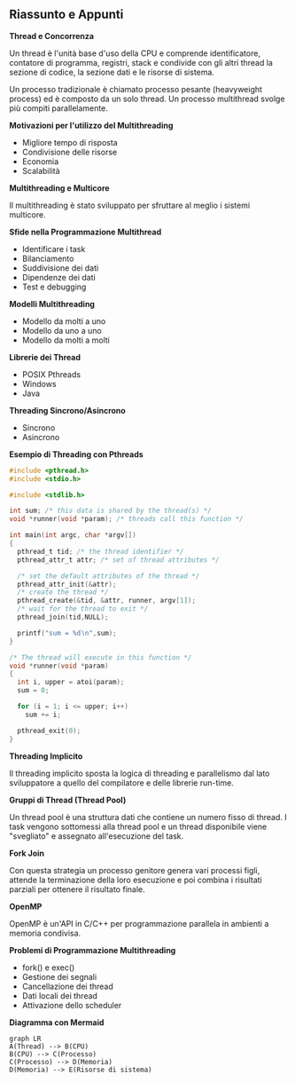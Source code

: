## Riassunto e Appunti

**Thread e Concorrenza**

Un thread è l'unità base d'uso della CPU e comprende identificatore, contatore di programma, registri, stack e condivide con gli altri thread la sezione di codice, la sezione dati e le risorse di sistema.

Un processo tradizionale è chiamato processo pesante (heavyweight process) ed è composto da un solo thread. Un processo multithread svolge più compiti parallelamente.

**Motivazioni per l'utilizzo del Multithreading**

* Migliore tempo di risposta
* Condivisione delle risorse
* Economia
* Scalabilità

**Multithreading e Multicore**

Il multithreading è stato sviluppato per sfruttare al meglio i sistemi multicore.

**Sfide nella Programmazione Multithread**

* Identificare i task
* Bilanciamento
* Suddivisione dei dati
* Dipendenze dei dati
* Test e debugging

**Modelli Multithreading**

* Modello da molti a uno
* Modello da uno a uno
* Modello da molti a molti

**Librerie dei Thread**

* POSIX Pthreads
* Windows
* Java

**Threading Sincrono/Asincrono**

* Sincrono
* Asincrono

**Esempio di Threading con Pthreads**

```c
#include <pthread.h>
#include <stdio.h>

#include <stdlib.h>

int sum; /* this data is shared by the thread(s) */
void *runner(void *param); /* threads call this function */

int main(int argc, char *argv[])
{
  pthread_t tid; /* the thread identifier */
  pthread_attr_t attr; /* set of thread attributes */

  /* set the default attributes of the thread */
  pthread_attr_init(&attr);
  /* create the thread */
  pthread_create(&tid, &attr, runner, argv[1]);
  /* wait for the thread to exit */
  pthread_join(tid,NULL);

  printf("sum = %d∖n",sum);
}

/* The thread will execute in this function */
void *runner(void *param)
{
  int i, upper = atoi(param);
  sum = 0;

  for (i = 1; i <= upper; i++)
    sum += i;

  pthread_exit(0);
}
```

**Threading Implicito**

Il threading implicito sposta la logica di threading e parallelismo dal lato sviluppatore a quello del compilatore e delle librerie run-time.

**Gruppi di Thread (Thread Pool)**

Un thread pool è una struttura dati che contiene un numero fisso di thread. I task vengono sottomessi alla thread pool e un thread disponibile viene "svegliato" e assegnato all'esecuzione del task.

**Fork Join**

Con questa strategia un processo genitore genera vari processi figli, attende la terminazione della loro esecuzione e poi combina i risultati parziali per ottenere il risultato finale.

**OpenMP**

OpenMP è un'API in C/C++ per programmazione parallela in ambienti a memoria condivisa.

**Problemi di Programmazione Multithreading**

* fork() e exec()
* Gestione dei segnali
* Cancellazione dei thread
* Dati locali dei thread
* Attivazione dello scheduler

**Diagramma con Mermaid**

```mermaid
graph LR
A(Thread) --> B(CPU)
B(CPU) --> C(Processo)
C(Processo) --> D(Memoria)
D(Memoria) --> E(Risorse di sistema)
```
